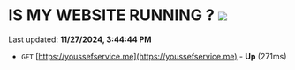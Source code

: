 # IS MY WEBSITE RUNNING ? [![](https://img.shields.io/static/v1?label=Sponsor&message=%E2%9D%A4&logo=GitHub&color=%23fe8e86)](https://github.com/sponsors/Youssef-Lehmam)

Last updated: **11/27/2024, 3:44:44 PM**

- `GET` [https://youssefservice.me](https://youssefservice.me) - **Up** (271ms)
